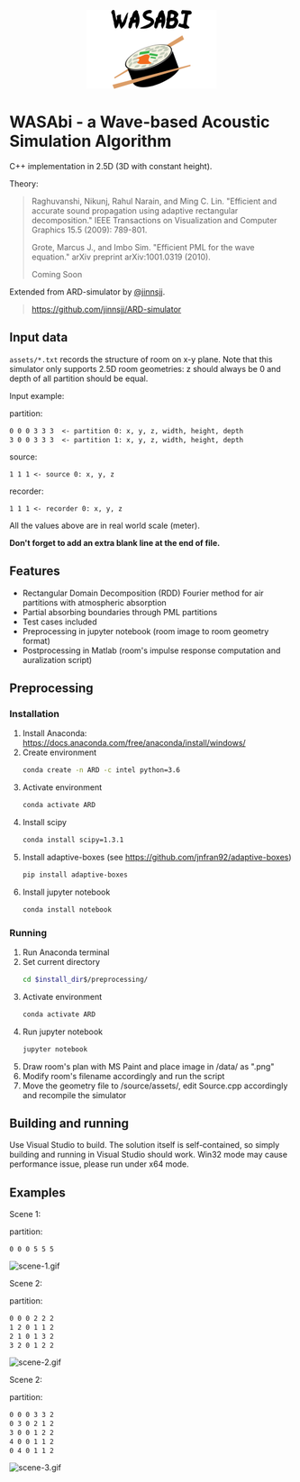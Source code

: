 <p align="center">
  <img src="logo.png">
</p>

# WASAbi - a Wave-based Acoustic Simulation Algorithm

C++ implementation in 2.5D (3D with constant height).

Theory:
> Raghuvanshi, Nikunj, Rahul Narain, and Ming C. Lin. "Efficient and accurate sound propagation using adaptive rectangular decomposition." IEEE Transactions on Visualization and Computer Graphics 15.5 (2009): 789-801.
>
> Grote, Marcus J., and Imbo Sim. "Efficient PML for the wave equation." arXiv preprint arXiv:1001.0319 (2010).
>
> Coming Soon

Extended from ARD-simulator by [@jinnsjj](https://github.com/jinnsjj).
> https://github.com/jinnsjj/ARD-simulator

## Input data
`assets/*.txt` records the structure of room on x-y plane. Note that this simulator only supports 2.5D room geometries: z should always be 0 and depth of all partition should be equal.

Input example:

partition:
```
0 0 0 3 3 3  <- partition 0: x, y, z, width, height, depth
3 0 0 3 3 3  <- partition 1: x, y, z, width, height, depth

```
source:
```
1 1 1 <- source 0: x, y, z

```

recorder:
```
1 1 1 <- recorder 0: x, y, z

```

All the values above are in real world scale (meter).

**Don't forget to add an extra blank line at the end of file.**

## Features

- Rectangular Domain Decomposition (RDD)
  Fourier method for air partitions with atmospheric absorption
- Partial absorbing boundaries through PML partitions
- Test cases included
- Preprocessing in jupyter notebook (room image to room geometry format)
- Postprocessing in Matlab (room's impulse response computation and auralization script)

## Preprocessing

### Installation
1. Install Anaconda: https://docs.anaconda.com/free/anaconda/install/windows/
2. Create environment
   ```sh
   conda create -n ARD -c intel python=3.6
   ```
3. Activate environment
   ```sh
   conda activate ARD
   ```
4. Install scipy
   ```sh
   conda install scipy=1.3.1
   ```
5. Install adaptive-boxes (see https://github.com/jnfran92/adaptive-boxes)
   ```sh
   pip install adaptive-boxes
   ```
6. Install jupyter notebook
   ```sh
   conda install notebook
   ```

### Running
1. Run Anaconda terminal
2. Set current directory
   ```sh
   cd $install_dir$/preprocessing/
   ```
3. Activate environment
   ```sh
   conda activate ARD
   ```
4. Run jupyter notebook
   ```sh
   jupyter notebook
   ```
5. Draw room's plan with MS Paint and place image in /data/ as ".png"
6. Modify room's filename accordingly and run the script
7. Move the geometry file to /source/assets/, edit Source.cpp accordingly and recompile the simulator

## Building and running

Use Visual Studio to build. The solution itself is self-contained, so simply building and running in Visual Studio should work. Win32 mode may cause performance issue, please run under x64 mode.

<!-- ## Note

### FFTW installation note

> <http://www.fftw.org/install/windows.html>

- right click on the project -> properties -> C/C++ -> General -> Additional include Directories.
- right click on the project -> properties -> Linker -> General -> additional library directories.
- right click on the project -> properties -> Linker -> Input -> additional Dependencies.

### SDL installation note

> <https://www.wikihow.com/Set-Up-SDL-with-Visual-Studio-2017>

- right click on the project -> properties -> C/C++ -> General -> Additional include Directories.
- right click on the project -> properties -> Linker -> General -> additional library directories.
- right click on the project -> properties -> Linker -> Input -> additional Dependencies.

### style guide

> <https://google.github.io/styleguide/cppguide.html> -->

## Examples

Scene 1:

partition:
```
0 0 0 5 5 5

```
![scene-1.gif](https://i.loli.net/2019/01/25/5c4b06204451f.gif)

Scene 2:

partition:
```
0 0 0 2 2 2
1 2 0 1 1 2
2 1 0 1 3 2
3 2 0 1 2 2

```
![scene-2.gif](https://i.loli.net/2019/01/25/5c4b06215ce95.gif)

Scene 2:

partition:
```
0 0 0 3 3 2
0 3 0 2 1 2
3 0 0 1 2 2
4 0 0 1 1 2
0 4 0 1 1 2

```
![scene-3.gif](https://i.loli.net/2019/01/25/5c4b0622c3267.gif)
